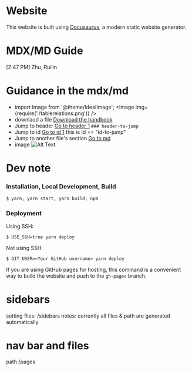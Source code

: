 # Website

This website is built using [Docusaurus](https://docusaurus.io/), a modern static website generator.


# MDX/MD Guide
[2:47 PM] Zhu, Ruilin
# Guidance in the mdx/md
- import Image from '@theme/IdealImage';
    <Image img={require('./tablerelations.png')} />
- downlaod a file
[Download the handbook](./ai2.pdf)
- Jump to header
  [Go to header 1](#header-to-jump)
  ``` ### header-to-jump ```
- Jump to id
    [Go to id 1](#id-to-jump)
    <a id="id-to-jump">this is id == "id-to-jump" </a>
- Jump to another file's section
  [Go to md](./file-path.md#header-to-jump)
- image
  ![Alt Text](/path/to/img.jpg)
 


# Dev note
### Installation, Local Development, Build

```
$ yarn, yarn start, yarn build; npm
```

### Deployment

Using SSH:

```
$ USE_SSH=true yarn deploy
```

Not using SSH:

```
$ GIT_USER=<Your GitHub username> yarn deploy
```

If you are using GitHub pages for hosting, this command is a convenient way to build the website and push to the `gh-pages` branch.


# sidebars
setting files: /sidebars
notes: currently all files & path are generated automatically

# nav bar and files
path /pages



